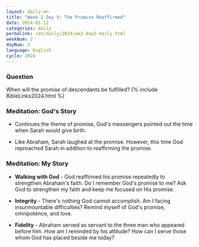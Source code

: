 ```yaml
---
layout: daily-en
title: "Week 2 Day 5: The Promise Reaffirmed"
date: 2024-01-12
categories: daily
permalink: /en/daily/2024/wk2-day5-daily.html
weekNum: 2
dayNum: 5
language: English
cycle: 2024
---
```


### Question     
When will the promise of descendants be fulfilled?
{% include BibleLinks2024.html %} 

### Meditation: God's Story   
+ Continues the theme of promise, God's messengers pointed out the time when Sarah would give birth. 

+ Like Abraham, Sarah laughed at the promise. However, this time God reproached Sarah in addition to reaffirming the promise. 

### Meditation: My Story   
+ **Walking with God** - God reaffirmed his promise repeatedly to strengthen Abraham's faith. Do I remember God's promise to me? Ask God to strengthen my faith and keep me focused on His promise. 

+ **Integrity** - There's nothing God cannot accomplish. Am I facing insurmountable difficulties? Remind myself of God's promise, omnipotence, and love. 

+ **Fidelity** - Abraham served as servant to the three man who appeared before him. How am I reminded by his attitude? How can I serve those whom God has placed beside me today? 
